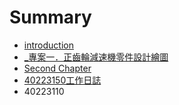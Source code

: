 # Summary

* [introduction](README.md)
* [_專案一．正齒輪減速機零件設計繪圖](chapter1.md)
* [Second Chapter](chapter2.md)
* [40223150工作日誌](chapter3.md)
* 40223110


